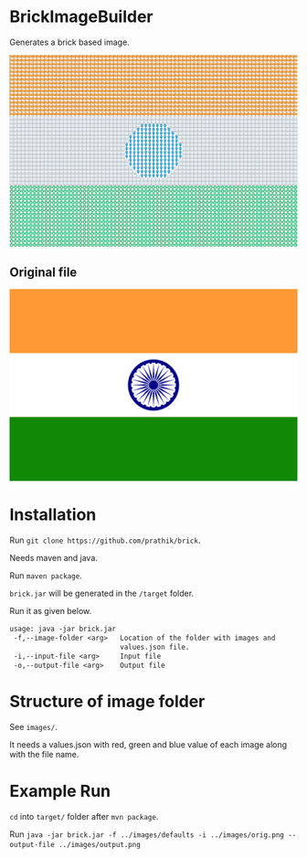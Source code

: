 # BrickImageBuilder

Generates a brick based image.

![India flag](images/output.png)

## Original file

![Original file](images/flag.png)

# Installation

Run `git clone https://github.com/prathik/brick`.

Needs maven and java.

Run `maven package`.

`brick.jar` will be generated in the `/target` folder.

Run it as given below.

```
usage: java -jar brick.jar
 -f,--image-folder <arg>   Location of the folder with images and
                           values.json file.
 -i,--input-file <arg>     Input file
 -o,--output-file <arg>    Output file
```

# Structure of image folder

See `images/`.

It needs a values.json with red, green and blue value of each image along with the file name.

# Example Run

`cd` into `target/` folder after `mvn package`.

Run `java -jar brick.jar -f ../images/defaults -i ../images/orig.png --output-file ../images/output.png`
